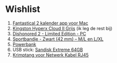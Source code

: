 # Wishlist

1. [Fantastical 2 kalender app voor Mac](http://flexibits.com/fantastical)
1. [Kingston Hyperx Cloud II Grijs](http://www.gamingheadsetshop.be/product/567626/category-245178/kingston-hyperx-cloud-ii-grijs-gunmetal.html) (ik leg de rest bij)
1. [Dishonored 2 - Limited Edition - PC](https://www.bol.com/nl/p/dishonored-2-limited-edition-pc/9200000059306328/?country=BE&suggestionType=suggestedsearch)
1. [Sportbandje - Zwart (42 mm) – M/L en L/XL](http://www.apple.com/be-nl/shop/product/ML9J2ZM/A/sportbandje-zwart-42-mm-m-l-en-l-xl)
1. [Powerbank](http://www.pdashop.be/product/654813/category-247523/gp-portable-powerbank-fp10-10-000-mah-zwart.html)
2. USB stick: [Sandisk Extreme 64GB](https://www.alternate.be/SanDisk/Extreme-USB-3-0-64-GB-USB-stick/html/product/1103229?event=search)
3. [Krimptang voor Netwerk Kabel RJ45](https://www.bol.com/nl/p/krimptang-voor-netwerk-kabel-rj11-rj12-rj45/9200000042938491/?country=BE&suggestionType=typedsearch)